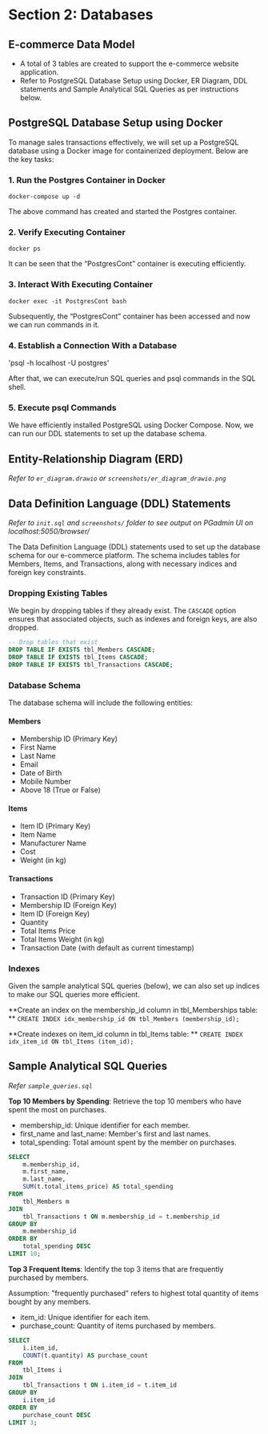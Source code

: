 # Section 2: Databases 

## E-commerce Data Model

- A total of 3 tables are created to support the e-commerce website application.
- Refer to PostgreSQL Database Setup using Docker, ER Diagram, DDL statements and Sample Analytical SQL Queries as per instructions below. 


## PostgreSQL Database Setup using Docker

To manage sales transactions effectively, we will set up a PostgreSQL database using a Docker image for containerized deployment. Below are the key tasks:

### 1. Run the Postgres Container in Docker

`docker-compose up -d`

The above command has created and started the Postgres container.

### 2. Verify Executing Container

`docker ps`

It can be seen that the “PostgresCont” container is executing efficiently.

### 3. Interact With Executing Container

`docker exec -it PostgresCont bash`

Subsequently, the “PostgresCont” container has been accessed and now we can run commands in it.

### 4. Establish a Connection With a Database

'psql -h localhost -U postgres'

After that, we can execute/run SQL queries and psql commands in the SQL shell.

### 5. Execute psql Commands

We have efficiently installed PostgreSQL using Docker Compose. Now, we can run our DDL statements to set up the database schema. 

## Entity-Relationship Diagram (ERD)
*Refer to `er_diagram.drawio` or `screenshots/er_diagram_drawio.png`*

## Data Definition Language (DDL) Statements
*Refer to `init.sql` and `screenshots/` folder to see output on PGadmin UI on localhost:5050/browser/*

The Data Definition Language (DDL) statements used to set up the database schema for our e-commerce platform. The schema includes tables for Members, Items, and Transactions, along with necessary indices and foreign key constraints.

### Dropping Existing Tables

We begin by dropping tables if they already exist. The `CASCADE` option ensures that associated objects, such as indexes and foreign keys, are also dropped.

```sql
-- Drop tables that exist
DROP TABLE IF EXISTS tbl_Members CASCADE;
DROP TABLE IF EXISTS tbl_Items CASCADE;
DROP TABLE IF EXISTS tbl_Transactions CASCADE;
```

### Database Schema

The database schema will include the following entities:

#### Members
- Membership ID (Primary Key)
- First Name
- Last Name
- Email
- Date of Birth
- Mobile Number
- Above 18 (True or False)

#### Items
- Item ID (Primary Key)
- Item Name
- Manufacturer Name
- Cost
- Weight (in kg)

#### Transactions
- Transaction ID (Primary Key)
- Membership ID (Foreign Key)
- Item ID (Foreign Key)
- Quantity
- Total Items Price
- Total Items Weight (in kg)
- Transaction Date (with default as current timestamp)

### Indexes

Given the sample analytical SQL queries (below), we can also set up indices to make our SQL queries more efficient. 

**Create an index on the membership_id column in tbl_Memberships table: **
`CREATE INDEX idx_membership_id ON tbl_Members (membership_id);`

**Create indexes on item_id column in tbl_Items table: **
`CREATE INDEX idx_item_id ON tbl_Items (item_id);`

## Sample Analytical SQL Queries
*Refer `sample_queries.sql`*

**Top 10 Members by Spending**: Retrieve the top 10 members who have spent the most on purchases.

- membership_id: Unique identifier for each member.
- first_name and last_name: Member's first and last names.
- total_spending: Total amount spent by the member on purchases.

```sql
SELECT
    m.membership_id,
    m.first_name,
    m.last_name,
    SUM(t.total_items_price) AS total_spending
FROM
    tbl_Members m
JOIN
    tbl_Transactions t ON m.membership_id = t.membership_id
GROUP BY
    m.membership_id
ORDER BY
    total_spending DESC
LIMIT 10;
```


**Top 3 Frequent Items**: Identify the top 3 items that are frequently purchased by members.

Assumption: "frequently purchased" refers to highest total quantity of items bought by any members.

- item_id: Unique identifier for each item.
- purchase_count: Quantity of items purchased by members.

```sql
SELECT
    i.item_id,
    COUNT(t.quantity) AS purchase_count
FROM
    tbl_Items i
JOIN
    tbl_Transactions t ON i.item_id = t.item_id
GROUP BY
    i.item_id
ORDER BY
    purchase_count DESC
LIMIT 3;
```